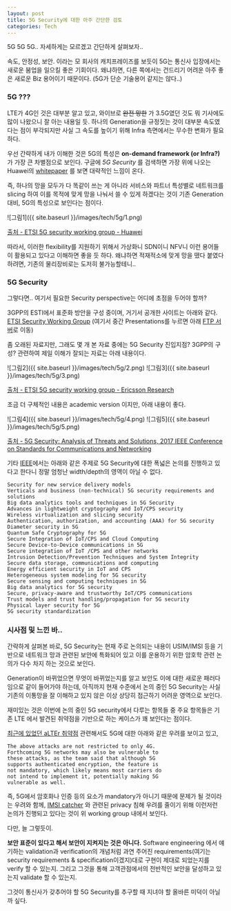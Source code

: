 ```yaml
---
layout: post
title: 5G Security에 대한 아주 간단한 검토
categories: Tech
---
```


5G 5G 5G..
자세하게는 모르겠고 간단하게 살펴보자..

속도, 안정성, 보안. 이라는 모 회사의 캐치프레이즈를 보듯이 5G는 통신사 입장에서는 새로운 붐업을 일으킬 좋은 기회이다. 왜냐하면, 다른 쪽에서는 건드리기 어려운 아주 좋은 새로운 Biz 용어이기 때문이다. (5G가 단순 기술용어 같지는 않다..)

### 5G ???
LTE가 4G인 것은 대부분 알고 있고, 와이브로 ~~완전 망한~~ 가 3.5G였던 것도 뭐 기사에도 많이 나왔으니 잘 아는 내용일 듯. 하나의 Generation을 규정짓는 것이 대부분 속도였다는 점이 부각되지만 사실 그 속도를 높이기 위해 Infra 측면에서는 무수한 변화가 필요하다.

우선 간략하게 내가 이해한 것은 5G의 특성은 **on-demand framework (or Infra?)** 가 가장 큰 차별점으로 보인다. 구글에 _5G Security_ 를 검색하면 가장 위에 나오는 Huawei의 [whitepaper](https://www.huawei.com/minisite/5g/img/5G_Security_Whitepaper_en.pdf) 를 보면 대략적인 느낌이 온다.

즉, 하나의 망을 모두가 다 똑같이 쓰는 게 아니라 서비스와 파트너 특성별로 네트워크를 slicing 하여 이를 목적에 맞게 망을 나눠서 쓸 수 있게 하겠다는 것이 기존 Generation 대비, 5G의 특성으로 보인다는 점이다.

![그림1]({{ site.baseurl }}/images/tech/5g/1.png)

[출처 - ETSI 5G security working group - Huawei](
https://docbox.etsi.org/Workshop/2017/201706_SECURITYWEEK/06_5GSECURITY/S02/HUAWEI_WONG.pdf)

따라서, 이러한 flexibility를 지원하기 위해서 가상화니 SDN이니 NFV니 이런 용어들이 활용되고 있다고 이해하면 좋을 듯 하다. 왜냐하면 적재적소에 맞게 망을 뗐다 붙였다 하려면, 기존의 물리장비로는 도저히 불가능할테니..

### 5G Security

그렇다면.. 여기서 필요한 Security perspective는 어디에 초점을 두어야 할까?

3GPP의 ESTI에서 표준화 방안을 구성 중이며, 거기서 공개한 사이트는 아래와 같다.  [ETSI Security Working Group](https://www.etsi.org/etsi-security-week-2017/5g-security)
(여기서 중간 Presentations를 누르면 아래 [FTP 서버](https://docbox.etsi.org/Workshop/2017/201706_SECURITYWEEK/06_5GSECURITY)로 이동)

좀 오래된 자료지만, 그래도 몇 개 본 자료 중에는 5G Security 진입지점? 3GPP의 구성? 관련하여 제일 이해가 잘되는 자료는 아래 내용이다.

![그림2]({{ site.baseurl }}/images/tech/5g/2.png)
![그림3]({{ site.baseurl }}/images/tech/5g/3.png)

[출처 - ETSI 5G security working group - Ericsson Research](https://www.sics.se/sites/default/files/pub/sics.se/SecurityDay16/karl_norrman.pdf)


조금 더 구체적인 내용은 academic version 이지만, 아래 내용이 좋다.

![그림4]({{ site.baseurl }}/images/tech/5g/4.png)
![그림5]({{ site.baseurl }}/images/tech/5g/5.png)

[출처 - 5G Security: Analysis of Threats and Solutions, 2017 IEEE Conference on Standards for Communications and Networking](https://www.researchgate.net/publication/318223878_5G_Security_Analysis_of_Threats_and_Solutions)

기타 [IEEE](http://icc2018.ieee-icc.org/workshop/1st-ieee-workshop-5g-wireless-security-5g-security)에서는 아래와 같은 주제로 5G Security에 대한 폭넓은 논의를 진행하고 있다고 한다니 정말 엄청난 width/depth의 영역이 아닐 수 없다.

```5G architecture with security and privacy considerations
Security for new service delivery models
Verticals and business (non-technical) 5G security requirements and solutions
Big data analytics tools and techniques in 5G Security
Advances in lightweight cryptography and IoT/CPS security
Wireless virtualization and slicing security
Authentication, authorization, and accounting (AAA) for 5G security
Diameter security in 5G
Quantum Safe Cryptography for 5G
Secure Integration of IoT/CPS and Cloud Computing
Secure Device-to-Device communications in 5G
Secure integration of IoT /CPS and other networks
Intrusion Detection/Prevention Techniques and System Integrity
Secure data storage, communications and computing
Energy efficient security in IoT and CPS
Heterogeneous system modeling for 5G security
Secure sensing and computing techniques in 5G
Big data analytics for 5G security
Secure, privacy-aware and trustworthy IoT/CPS communications
Trust models and trust handling/propagation for 5G security
Physical layer security for 5G
5G security standardization
```

### 시사점 및 느낀 바..

간략하게 살펴본 바로, 5G Security는 현재 주로 논의되는 내용이 USIM/IMSI  등을 기반으로 네트워크 망과 관련된 보안에 특화되어 있고 이를 운용하기 위한 암호학 관련 논의가 다수 차지 하는 것으로 보인다.

Generation이 바뀌었으면 무엇이 바뀌었는지를 알고 보안도 이에 대한 새로운 패러다임으로 같이 들어가야 하는데, 아직까지 현재 수준에서 논의 중인 5G Security는 사실 기존의 이통망을 잘 이해하고 있지 않은 이상 상당히 접근하기 어려운 영역으로 보인다.

재미있는 것은 이번에 논의 중인 5G security에서 다루는 항목들 중 주요 항목들은 기존 LTE 에서 발견된 취약점을 기반으로 하는 케이스가 꽤 보인다는 점이다.

[최근에 있었던 aLTEr 취약점](https://thehackernews.com/2018/06/4g-lte-network-hacking.html?m=1) 관련해서도 5G에 대한 아래와 같은 우려를 보이고 있고,

```
The above attacks are not restricted to only 4G.
Forthcoming 5G networks may also be vulnerable to
these attacks, as the team said that although 5G
supports authenticated encryption, the feature is
not mandatory, which likely means most carriers do
not intend to implement it, potentially making 5G
vulnerable as well.
```

즉, 5G에서 암호화나 인증 등의 요소가 mandatory가 아니기 때문에 문제가 될 것이라는 우려와 함께, [IMSI catcher](https://en.wikipedia.org/wiki/IMSI-catcher) 와 관련된 privacy 침해 우려를 줄이기 위해 이런저런 논의가 진행되고 있다는 것이 위 working group 내에서 보인다.

다만, 늘 그렇듯이.

**보안 표준이 있다고 해서 보안이 지켜지는 것은 아니다.**
Software engineering 에서 얘기하는 validation과 verification의 개념처럼 과연 주어진 requirements(여기는 security requirements & specification이겠지)대로 구현이 제대로 되었는지를 verify 할 수 있는지. 그리고 그것을 통해 고객관점에서의 전반적인 보안을 달성하고 있는지 validate 할 수 있는지.

그것이 통신사가 갖추어야 할 5G Security를 추구할 때 지녀야 할 올바른 미덕이 아닐까 싶다.
